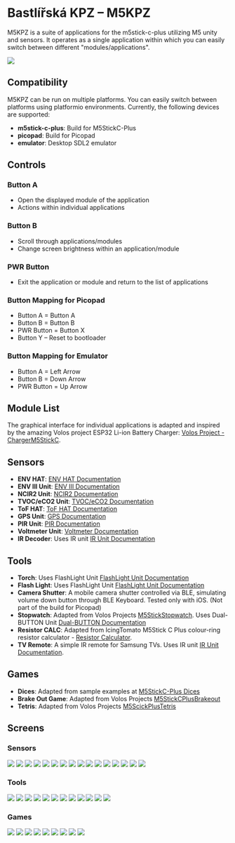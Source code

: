 # Bastlířská KPZ – M5KPZ

M5KPZ is a suite of applications for the m5stick-c-plus utilizing M5 unity and sensors. It operates as a single
application within which you can easily switch between different "modules/applications".

![](./docs/kpz.jpeg)

## Compatibility

M5KPZ can be run on multiple platforms. You can easily switch between platforms using platformio environments.
Currently, the following devices are supported:

- **m5stick-c-plus**: Build for M5StickC-Plus
- **picopad**: Build for Picopad
- **emulator**: Desktop SDL2 emulator

## Controls

### Button A

- Open the displayed module of the application
- Actions within individual applications

### Button B

- Scroll through applications/modules
- Change screen brightness within an application/module

### PWR Button

- Exit the application or module and return to the list of applications

### Button Mapping for Picopad

- Button A = Button A
- Button B = Button B
- PWR Button = Button X
- Button Y – Reset to bootloader

### Button Mapping for Emulator

- Button A = Left Arrow
- Button B = Down Arrow
- PWR Button = Up Arrow

## Module List

The graphical interface for individual applications is adapted and inspired by the amazing Volos project ESP32 Li-ion
Battery Charger: [Volos Project - ChargerM5StickC](https://github.com/VolosR/chargerM5StickC).

## Sensors
- **ENV HAT**: [ENV HAT Documentation](https://docs.m5stack.com/en/hat/hat-env)
- **ENV III Unit**: [ENV III Documentation](https://docs.m5stack.com/en/unit/envIII)
- **NCIR2 Unit**: [NCIR2 Documentation](https://docs.m5stack.com/en/unit/NCIR2)
- **TVOC/eCO2 Unit**: [TVOC/eCO2 Documentation](https://docs.m5stack.com/en/unit/tvoc)
- **ToF HAT**: [ToF HAT Documentation](https://docs.m5stack.com/en/hat/hat-tof)
- **GPS Unit**: [GPS Documentation](https://docs.m5stack.com/en/unit/gps)
- **PIR Unit**: [PIR Documentation](https://docs.m5stack.com/en/unit/PIR)
- **Voltmeter Unit**: [Voltmeter Documentation](https://docs.m5stack.com/en/unit/vmeter)
- **IR Decoder**: Uses IR unit [IR Unit Documentation](https://docs.m5stack.com/en/unit/ir)

## Tools

- **Torch**: Uses FlashLight Unit [FlashLight Unit Documentation](https://docs.m5stack.com/en/unit/FlashLight)
- **Flash Light**: Uses FlashLight Unit [FlashLight Unit Documentation](https://docs.m5stack.com/en/unit/FlashLight)
- **Camera Shutter**: A mobile camera shutter controlled via BLE, simulating volume down button through BLE Keyboard.
  Tested only with iOS. (Not part of the build for Picopad)
- **Stopwatch**: Adapted from Volos Projects [M5StickStopwatch](https://github.com/VolosR/M5StickStopwatch). Uses
  Dual-BUTTON Unit [Dual-BUTTON Documentation](https://docs.m5stack.com/en/unit/dual_button)
- **Resistor CALC**: Adapted from IcingTomato M5Stick C Plus colour-ring resistor
  calculator - [Resistor Calculator](https://github.com/IcingTomato/M5StickC-Resistor-Calculator).
- **TV Remote**: A simple IR remote for Samsung TVs. Uses IR
  unit [IR Unit Documentation](https://docs.m5stack.com/en/unit/ir).

## Games

- **Dices**: Adapted from sample examples
  at [M5StickC-Plus Dices](https://github.com/m5stack/M5StickC-Plus/tree/master/examples/Games/Dices)
- **Brake Out Game**: Adapted from Volos
  Projects [M5StickCPlusBrakeout](https://github.com/VolosR/M5StickCPlusBrakeout/tree/main)
- **Tetris**: Adapted from Volos Projects [M5ScickPlusTetris](https://github.com/VolosR/M5ScickPlusTetris/blob/main/)

## Screens

### Sensors

![](./docs/01-evniii-1.png)
![](./docs/01-evniii-2.png)
![](./docs/02-ncir-1.png)
![](./docs/02-ncir-2.png)
![](./docs/03-tvoc-1.png)
![](./docs/03-tvoc-2.png)
![](./docs/04-tof-1.png)
![](./docs/04-tof-2.png)
![](./docs/05-gps-1.png)
![](./docs/05-gps-2.png)
![](./docs/06-pir-1.png)
![](./docs/06-pir-2.png)
![](./docs/07-voltmeter-1.png)
![](./docs/07-voltmeter-2.png)
![](./docs/08-ir-decoder-1.png)
![](./docs/08-ir-decoder-2.png)

### Tools

![](./docs/09-torch-1.png)
![](./docs/09-torch-2.png)
![](./docs/10-flash-light-1.png)
![](./docs/10-flash-light-2.png)
![](./docs/11-shutter-1.png)
![](./docs/11-shutter-2.png)
![](./docs/12-stopwatch-1.png)
![](./docs/12-stopwatch-2.png)
![](./docs/13-resistor-calc-1.png)
![](./docs/13-resistor-calc-2.png)
![](./docs/14-tv-remote-1.png)
![](./docs/14-tv-remote-2.png)

### Games

![](./docs/15-dices-1.png)
![](./docs/15-dices-2.png)
![](./docs/15-dices-3.png)
![](./docs/16-brakeout-1.png)
![](./docs/16-brakeout-2.png)
![](./docs/16-brakeout-3.png)
![](./docs/17-tetris-1.png)
![](./docs/17-tetris-2.png)
![](./docs/17-tetris-3.png)
